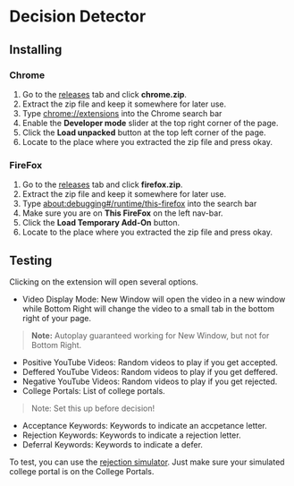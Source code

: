 # Decision Detector
## Installing
### Chrome
1) Go to the [releases](https://github.com/Nano-AI/CollegeDecisionExtension/releases/) tab and click **chrome.zip**.
2) Extract the zip file and keep it somewhere for later use. 
1) Type [chrome://extensions](chrome://extensions) into the Chrome search bar 
2) Enable the **Developer mode** slider at the top right corner of the page.
3) Click the **Load unpacked** button at the top left corner of the page.
4) Locate to the place where you extracted the zip file and press okay.
### FireFox
1) Go to the [releases](https://github.com/Nano-AI/CollegeDecisionExtension/releases/) tab and click **firefox.zip**.
2) Extract the zip file and keep it somewhere for later use. 
1) Type [about:debugging#/runtime/this-firefox](about:debugging#/runtime/this-firefox) into the search bar 
2) Make sure you are on **This FireFox** on the left nav-bar.
3) Click the **Load Temporary Add-On** button. 
4) Locate to the place where you extracted the zip file and press okay.
## Testing
Clicking on the extension will open several options.
- Video Display Mode: New Window will open the video in a new window while Bottom Right will change the video to a small tab in the bottom right of your page. 
> **Note:** Autoplay guaranteed working for New Window, but not for Bottom Right.
- Positive YouTube Videos: Random videos to play if you get accepted.
- Deffered YouTube Videos: Random videos to play if you get deffered.
- Negative YouTube Videos: Random videos to play if you get rejected.
- College Portals: List of college portals.
> Note: Set this up before decision!
- Acceptance Keywords: Keywords to indicate an accpetance letter.
- Rejection Keywords: Keywords to indicate a rejection letter.
- Deferral Keywords: Keywords to indicate a defer.

To test, you can use the [rejection simulator](https://ivyhub.org/rejection-simulators/). Just make sure your simulated college portal is on the College Portals.